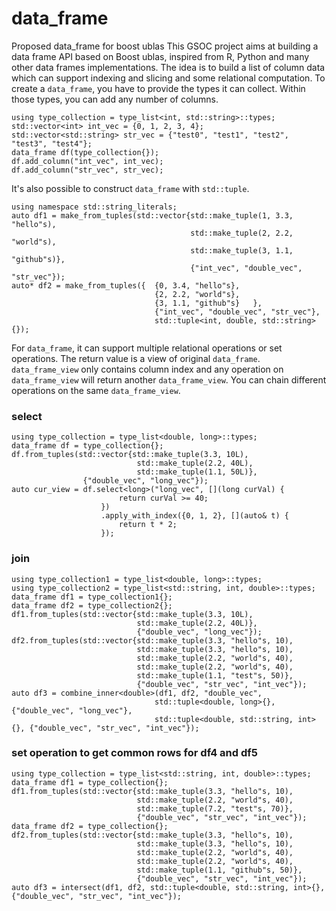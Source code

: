# data_frame
Proposed data_frame for boost ublas
This GSOC project aims at building a data frame API based on Boost ublas, inspired from R, Python and many other data frames implementations. The idea is to build a list of column data which can support indexing and slicing and some relational computation. 
To create a `data_frame`, you have to provide the types it can collect. Within those types, you can add any number of columns. 
```
using type_collection = type_list<int, std::string>::types;  
std::vector<int> int_vec = {0, 1, 2, 3, 4};
std::vector<std::string> str_vec = {"test0", "test1", "test2", "test3", "test4"};
data_frame df(type_collection{});
df.add_column("int_vec", int_vec);
df.add_column("str_vec", str_vec);
```
It's also possible to construct `data_frame` with `std::tuple`. 
```
using namespace std::string_literals;
auto df1 = make_from_tuples(std::vector{std::make_tuple(1, 3.3, "hello"s), 
                                        std::make_tuple(2, 2.2, "world"s), 
                                        std::make_tuple(3, 1.1, "github"s)}, 
                                        {"int_vec", "double_vec", "str_vec"});
auto* df2 = make_from_tuples({  {0, 3.4, "hello"s}, 
                                {2, 2.2, "world"s}, 
                                {3, 1.1, "github"s}   }, 
                                {"int_vec", "double_vec", "str_vec"}, 
                                std::tuple<int, double, std::string>{});
```
For `data_frame`, it can support multiple relational operations or set operations. The return value is a view of original `data_frame`. `data_frame_view` only contains column index and any operation on `data_frame_view` will return another `data_frame_view`. You can chain different operations on the same `data_frame_view`. 
### select 
```
using type_collection = type_list<double, long>::types;
data_frame df = type_collection{};
df.from_tuples(std::vector{std::make_tuple(3.3, 10L), 
                            std::make_tuple(2.2, 40L), 
                            std::make_tuple(1.1, 50L)}, 
                {"double_vec", "long_vec"});
auto cur_view = df.select<long>("long_vec", [](long curVal) {
                        return curVal >= 40;
                    })
                    .apply_with_index({0, 1, 2}, [](auto& t) {
                        return t * 2;
                    });
```
### join
```
using type_collection1 = type_list<double, long>::types;
using type_collection2 = type_list<std::string, int, double>::types;
data_frame df1 = type_collection1{};
data_frame df2 = type_collection2{};
df1.from_tuples(std::vector{std::make_tuple(3.3, 10L), 
                            std::make_tuple(2.2, 40L)}, 
                            {"double_vec", "long_vec"});
df2.from_tuples(std::vector{std::make_tuple(3.3, "hello"s, 10), 
                            std::make_tuple(3.3, "hello"s, 10),
                            std::make_tuple(2.2, "world"s, 40),
                            std::make_tuple(2.2, "world"s, 40),  
                            std::make_tuple(1.1, "test"s, 50)}, 
                            {"double_vec", "str_vec", "int_vec"});
auto df3 = combine_inner<double>(df1, df2, "double_vec", 
                                std::tuple<double, long>{}, {"double_vec", "long_vec"},
                                std::tuple<double, std::string, int>{}, {"double_vec", "str_vec", "int_vec"});
```
### set operation to get common rows for df4 and df5
```
using type_collection = type_list<std::string, int, double>::types;
data_frame df1 = type_collection{};
df1.from_tuples(std::vector{std::make_tuple(3.3, "hello"s, 10), 
                            std::make_tuple(2.2, "world"s, 40),
                            std::make_tuple(7.2, "test"s, 70)}, 
                            {"double_vec", "str_vec", "int_vec"});
data_frame df2 = type_collection{};
df2.from_tuples(std::vector{std::make_tuple(3.3, "hello"s, 10), 
                            std::make_tuple(3.3, "hello"s, 10),
                            std::make_tuple(2.2, "world"s, 40),
                            std::make_tuple(2.2, "world"s, 40),  
                            std::make_tuple(1.1, "github"s, 50)}, 
                            {"double_vec", "str_vec", "int_vec"});
auto df3 = intersect(df1, df2, std::tuple<double, std::string, int>{}, {"double_vec", "str_vec", "int_vec"});
```